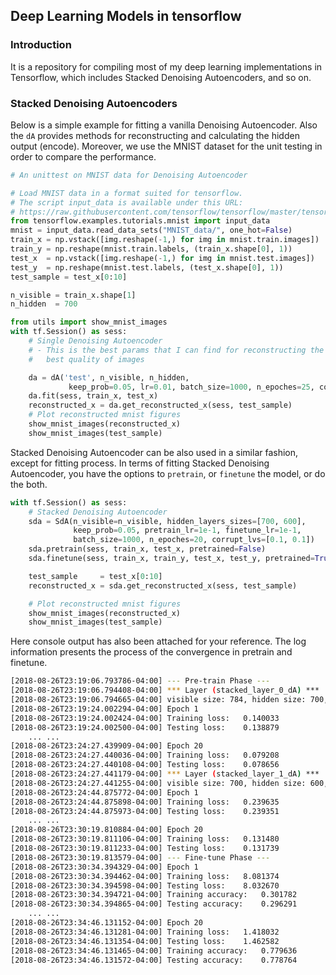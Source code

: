 Deep Learning Models in tensorflow
---

### Introduction
It is a repository for compiling most of my deep learning implementations in Tensorflow, which includes Stacked Denoising Autoencoders, and so on.

### Stacked Denoising Autoencoders
Below is a simple example for fitting a vanilla Denoising Autoencoder. Also the `dA` provides methods for reconstructing and calculating the hidden output (encode). Moreover, we use the MNIST dataset for the unit testing in order to compare the performance.
```python
# An unittest on MNIST data for Denoising Autoencoder

# Load MNIST data in a format suited for tensorflow.
# The script input_data is available under this URL:
# https://raw.githubusercontent.com/tensorflow/tensorflow/master/tensorflow/examples/tutorials/mnist/input_data.py
from tensorflow.examples.tutorials.mnist import input_data
mnist = input_data.read_data_sets("MNIST_data/", one_hot=False)
train_x = np.vstack([img.reshape(-1,) for img in mnist.train.images])
train_y = np.reshape(mnist.train.labels, (train_x.shape[0], 1))
test_x  = np.vstack([img.reshape(-1,) for img in mnist.test.images])
test_y  = np.reshape(mnist.test.labels, (test_x.shape[0], 1))
test_sample = test_x[0:10]

n_visible = train_x.shape[1]
n_hidden  = 700

from utils import show_mnist_images
with tf.Session() as sess:
    # Single Denoising Autoencoder
    # - This is the best params that I can find for reconstructing the
    #   best quality of images

    da = dA('test', n_visible, n_hidden,
             keep_prob=0.05, lr=0.01, batch_size=1000, n_epoches=25, corrupt_lv=0.1)
    da.fit(sess, train_x, test_x)
    reconstructed_x = da.get_reconstructed_x(sess, test_sample)
    # Plot reconstructed mnist figures
    show_mnist_images(reconstructed_x)
    show_mnist_images(test_sample)
```
Stacked Denoising Autoencoder can be also used in a similar fashion, except for fitting process. In terms of fitting Stacked Denoising Autoencoder, you have the options to `pretrain`, or `finetune` the model, or do the both.
```python
with tf.Session() as sess:
    # Stacked Denoising Autoencoder
    sda = SdA(n_visible=n_visible, hidden_layers_sizes=[700, 600],
              keep_prob=0.05, pretrain_lr=1e-1, finetune_lr=1e-1,
              batch_size=1000, n_epoches=20, corrupt_lvs=[0.1, 0.1])
    sda.pretrain(sess, train_x, test_x, pretrained=False)
    sda.finetune(sess, train_x, train_y, test_x, test_y, pretrained=True)

    test_sample     = test_x[0:10]
    reconstructed_x = sda.get_reconstructed_x(sess, test_sample)

    # Plot reconstructed mnist figures
    show_mnist_images(reconstructed_x)
    show_mnist_images(test_sample)
```
Here console output has also been attached for your reference. The log information presents the process of the convergence in pretrain and finetune.
```bash
[2018-08-26T23:19:06.793786-04:00] --- Pre-train Phase ---
[2018-08-26T23:19:06.794408-04:00] *** Layer (stacked_layer_0_dA) ***
[2018-08-26T23:19:06.794665-04:00] visible size: 784, hidden size: 700, corruption level: 0.100000
[2018-08-26T23:19:24.002294-04:00] Epoch 1
[2018-08-26T23:19:24.002424-04:00] Training loss:	0.140033
[2018-08-26T23:19:24.002500-04:00] Testing loss:	0.138879
    ... ...
[2018-08-26T23:24:27.439909-04:00] Epoch 20
[2018-08-26T23:24:27.440036-04:00] Training loss:	0.079208
[2018-08-26T23:24:27.440108-04:00] Testing loss:	0.078656
[2018-08-26T23:24:27.441179-04:00] *** Layer (stacked_layer_1_dA) ***
[2018-08-26T23:24:27.441255-04:00] visible size: 700, hidden size: 600, corruption level: 0.100000
[2018-08-26T23:24:44.875772-04:00] Epoch 1
[2018-08-26T23:24:44.875898-04:00] Training loss:	0.239635
[2018-08-26T23:24:44.875973-04:00] Testing loss:	0.239351
    ... ...
[2018-08-26T23:30:19.810884-04:00] Epoch 20
[2018-08-26T23:30:19.811106-04:00] Training loss:	0.131480
[2018-08-26T23:30:19.811233-04:00] Testing loss:	0.131739
[2018-08-26T23:30:19.813579-04:00] --- Fine-tune Phase ---
[2018-08-26T23:30:34.394329-04:00] Epoch 1
[2018-08-26T23:30:34.394462-04:00] Training loss:	8.081374
[2018-08-26T23:30:34.394598-04:00] Testing loss:	8.032670
[2018-08-26T23:30:34.394721-04:00] Training accuracy:	0.301782
[2018-08-26T23:30:34.394865-04:00] Testing accuracy:	0.296291
    ... ...
[2018-08-26T23:34:46.131152-04:00] Epoch 20
[2018-08-26T23:34:46.131281-04:00] Training loss:	1.418032
[2018-08-26T23:34:46.131354-04:00] Testing loss:	1.462582
[2018-08-26T23:34:46.131465-04:00] Training accuracy:	0.779636
[2018-08-26T23:34:46.131572-04:00] Testing accuracy:	0.778764
```
